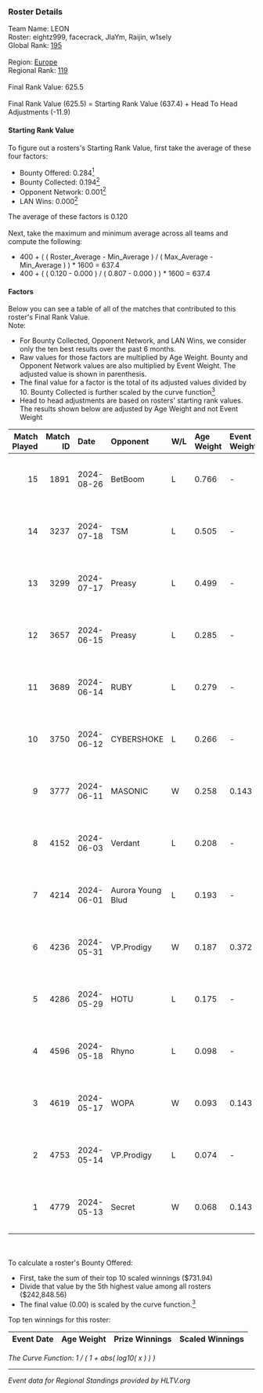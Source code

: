### Roster Details<br />
Team Name: LEON<br />
Roster: eightz999, facecrack, JIaYm, Raijin, w1sely<br />
Global Rank: [195](../../standings_global_2024_10_30.md)<br />
<br />
Region: [Europe]( ../../standings_europe_2024_10_30.md)<br />
Regional Rank: [119]( ../../standings_europe_2024_10_30.md)<br />
<br />
Final Rank Value:  625.5<br />
<br />
Final Rank Value (625.5) = Starting Rank Value (637.4) + Head To Head Adjustments (-11.9)<br />

#### Starting Rank Value<br />
To figure out a rosters's Starting Rank Value, first take the average of these four factors:<br />
- Bounty Offered: 0.284[<sup>1</sup>](#table2)
- Bounty Collected: 0.194[<sup>2</sup>](#table1)
- Opponent Network: 0.001[<sup>2</sup>](#table1)
- LAN Wins: 0.000[<sup>2</sup>](#table1)

The average of these factors is 0.120<br />
<br />
Next, take the maximum and minimum average across all teams and compute the following:<br />
- 400 + ( ( Roster_Average - Min_Average ) / ( Max_Average - Min_Average ) ) * 1600 = 637.4
- 400 + ( ( 0.120 - 0.000 ) / ( 0.807 - 0.000 ) ) * 1600 = 637.4


#### Factors<br />
Below you can see a table of all of the matches that contributed to this roster's Final Rank Value.<br />
Note:<br />

- For Bounty Collected, Opponent Network, and LAN Wins, we consider only the ten best results over the past 6 months.
- Raw values for those factors are multiplied by Age Weight. Bounty and Opponent Network values are also multiplied by Event Weight. The adjusted value is shown in parenthesis.
- The final value for a factor is the total of its adjusted values divided by 10. Bounty Collected is further scaled by the curve function[<sup>3</sup>](#curveFunction)
- Head to head adjustments are based on rosters' starting rank values. The results shown below are adjusted by Age Weight and not Event Weight
<span id="table1"></span><br />


| Match Played | Match ID | Date       | Opponent          | W/L | Age Weight | Event Weight | Bounty Collected | Opponent Network | LAN Wins  | H2H Adj. | Roster                                      |
| -: | -: | :- | :- | :- | :- | :- | :- | :- | :- | -: | :- |
|           15 |     1891 | 2024-08-26 | BetBoom           | L   | 0.766      | -            | -                | -                | -         |    -0.93 | eightz999, facecrack, JIaYm, Raijin, w1sely |
|           14 |     3237 | 2024-07-18 | TSM               | L   | 0.505      | -            | -                | -                | -         |    -1.58 | eightz999, facecrack, JIaYm, Raijin, w1sely |
|           13 |     3299 | 2024-07-17 | Preasy            | L   | 0.499      | -            | -                | -                | -         |    -5.92 | eightz999, facecrack, JIaYm, Raijin, w1sely |
|           12 |     3657 | 2024-06-15 | Preasy            | L   | 0.285      | -            | -                | -                | -         |    -3.40 | eightz999, facecrack, JIaYm, Raijin, w1sely |
|           11 |     3689 | 2024-06-14 | RUBY              | L   | 0.279      | -            | -                | -                | -         |    -2.44 | eightz999, facecrack, JIaYm, Raijin, w1sely |
|           10 |     3750 | 2024-06-12 | CYBERSHOKE        | L   | 0.266      | -            | -                | -                | -         |    -1.19 | eightz999, facecrack, JIaYm, Raijin, w1sely |
|            9 |     3777 | 2024-06-11 | MASONIC           | W   | 0.258      | 0.143        | 0.000 (0.000)    | 0.003 (0.000)    | 0 (0.000) |     2.30 | eightz999, facecrack, JIaYm, Raijin, w1sely |
|            8 |     4152 | 2024-06-03 | Verdant           | L   | 0.208      | -            | -                | -                | -         |    -0.80 | eightz999, facecrack, JIaYm, Raijin, w1sely |
|            7 |     4214 | 2024-06-01 | Aurora Young Blud | L   | 0.193      | -            | -                | -                | -         |    -1.15 | eightz999, facecrack, JIaYm, Raijin, w1sely |
|            6 |     4236 | 2024-05-31 | VP.Prodigy        | W   | 0.187      | 0.372        | 0.010 (0.001)    | 0.065 (0.005)    | 0 (0.000) |     3.96 | eightz999, facecrack, JIaYm, Raijin, w1sely |
|            5 |     4286 | 2024-05-29 | HOTU              | L   | 0.175      | -            | -                | -                | -         |    -1.38 | eightz999, facecrack, JIaYm, Raijin, w1sely |
|            4 |     4596 | 2024-05-18 | Rhyno             | L   | 0.098      | -            | -                | -                | -         |    -0.50 | eightz999, facecrack, JIaYm, Raijin, w1sely |
|            3 |     4619 | 2024-05-17 | WOPA              | W   | 0.093      | 0.143        | 0.000 (0.000)    | 0.083 (0.001)    | 0 (0.000) |     1.49 | eightz999, facecrack, JIaYm, Raijin, w1sely |
|            2 |     4753 | 2024-05-14 | VP.Prodigy        | L   | 0.074      | -            | -                | -                | -         |    -0.82 | eightz999, facecrack, JIaYm, Raijin, w1sely |
|            1 |     4779 | 2024-05-13 | Secret            | W   | 0.068      | 0.143        | 0.000 (0.000)    | 0.000 (0.000)    | 0 (0.000) |     0.45 | eightz999, facecrack, JIaYm, Raijin, w1sely |

<br />
<span id="table2"></span><br />
To calculate a roster's Bounty Offered:<br />

- First, take the sum of their top 10 scaled winnings ($731.94)
- Divide that value by the 5th highest value among all rosters ($242,848.56)
- The final value (0.00) is scaled by the curve function.[<sup>3</sup>](#curveFunction)

Top ten winnings for this roster:<br />

| Event Date | Age Weight | Prize Winnings | Scaled Winnings |
| :- | -: | :- | :- |


<span id="curveFunction"></span>_The Curve Function: 1 / ( 1 + abs( log10( x ) ) )_<br />

---
_Event data for Regional Standings provided by HLTV.org_<br />
